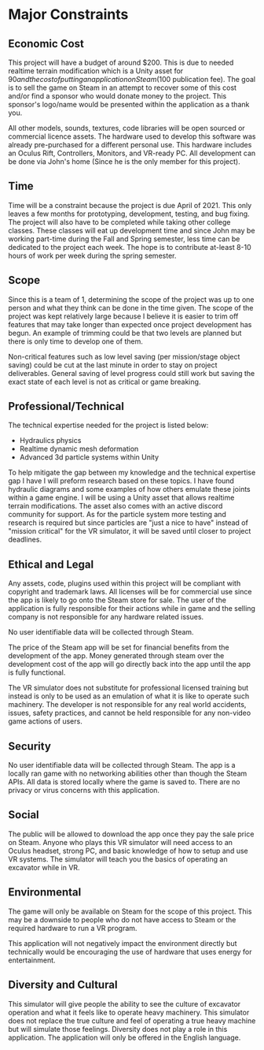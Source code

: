 # Major Constraints

## Economic Cost

This project will have a budget of around $200. This is due to needed realtime terrain modification which is a Unity asset for $90 and the cost of putting an application on Steam ($100 publication fee). The goal is to sell the game on Steam in an attempt to recover some of this cost and/or find a sponsor who would donate money to the project. This sponsor's logo/name would be presented within the application as a thank you.

All other models, sounds, textures, code libraries will be open sourced or commercial licence assets. The hardware used to develop this software was already pre-purchased for a different personal use. This hardware includes an Oculus Rift, Controllers, Monitors, and VR-ready PC. All development can be done via John's home (Since he is the only member for this project).

## Time

Time will be a constraint because the project is due April of 2021. This only leaves a few months for prototyping, development, testing, and bug fixing. The project will also have to be completed while taking other college classes. These classes will eat up development time and since John may be working part-time during the Fall and Spring semester, less time can be dedicated to the project each week. The hope is to contribute at-least 8-10 hours of work per week during the spring semester.

## Scope

Since this is a team of 1, determining the scope of the project was up to one person and what they think can be done in the time given. The scope of the project was kept relatively large because I believe it is easier to trim off features that may take longer than expected once project development has begun. An example of trimming could be that two levels are planned but there is only time to develop one of them.

Non-critical features such as low level saving (per mission/stage object saving) could be cut at the last minute in order to stay on project deliverables. General saving of level progress could still work but saving the exact state of each level is not as critical or game breaking.

## Professional/Technical

The technical expertise needed for the project is listed below:

* Hydraulics physics
* Realtime dynamic mesh deformation
* Advanced 3d particle systems within Unity

To help mitigate the gap between my knowledge and the technical expertise gap I have I will preform research based on these topics. I have found hydraulic diagrams and some examples of how others emulate these joints within a game engine. I will be using a Unity asset that allows realtime terrain modifications. The asset also comes with an active discord community for support. As for the particle system more testing and research is required but since particles are "just a nice to have" instead of "mission critical" for the VR simulator, it will be saved until closer to project deadlines.

## Ethical and Legal

Any assets, code, plugins used within this project will be compliant with copyright and trademark laws. All licenses will be for commercial use since the app is likely to go onto the Steam store for sale. The user of the application is fully responsible for their actions while in game and the selling company is not responsible for any hardware related issues.

No user identifiable data will be collected through Steam.

The price of the Steam app will be set for financial benefits from the development of the app. Money generated through steam over the development cost of the app will go directly back into the app until the app is fully functional.

The VR simulator does not substitute for professional licensed training but instead is only to be used as an emulation of what it is like to operate such machinery. The developer is not responsible for any real world accidents, issues, safety practices, and cannot be held responsible for any non-video game actions of users.

## Security

No user identifiable data will be collected through Steam. The app is a locally ran game with no networking abilities other than though the Steam APIs. All data is stored locally where the game is saved to. There are no privacy or virus concerns with this application.

## Social

The public will be allowed to download the app once they pay the sale price on Steam. Anyone who plays this VR simulator will need access to an Oculus headset, strong PC, and basic knowledge of how to setup and use VR systems. The simulator will teach you the basics of operating an excavator while in VR.

## Environmental

The game will only be available on Steam for the scope of this project. This may be a downside to people who do not have access to Steam or the required hardware to run a VR program.

This application will not negatively impact the environment directly but technically would be encouraging the use of hardware that uses energy for entertainment.

## Diversity and Cultural

This simulator will give people the ability to see the culture of excavator operation and what it feels like to operate heavy machinery. This simulator does not replace the true culture and feel of operating a true heavy machine but will simulate those feelings. Diversity does not play a role in this application. The application will only be offered in the English language.
